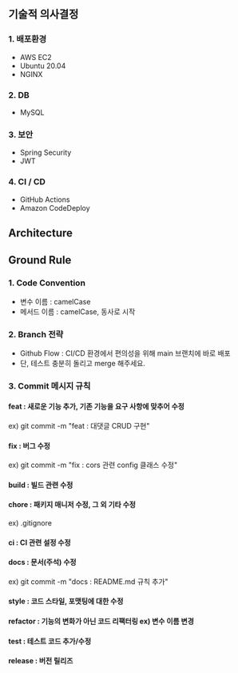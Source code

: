 ## 기술적 의사결정
 
### 1. 배포환경
 
 - AWS EC2
 - Ubuntu 20.04
 - NGINX

### 2. DB
 
 - MySQL

### 3. 보안

 - Spring Security
 - JWT

### 4. CI / CD

 - GitHub Actions
 - Amazon CodeDeploy

## Architecture

## Ground Rule

### 1. Code Convention

 - 변수 이름 : camelCase
 - 메서드 이름 : camelCase, 동사로 시작
 
### 2. Branch 전략

 - Github Flow : CI/CD 환경에서 편의성을 위해 main 브랜치에 바로 배포
 - 단, 테스트 충분히 돌리고 merge 해주세요.

### 3. Commit 메시지 규칙
#### feat : 새로운 기능 추가, 기존 기능을 요구 사항에 맞추어 수정
ex) git commit -m "feat : 대댓글 CRUD 구현"
#### fix : 버그 수정
ex) git commit -m "fix : cors 관련 config 클래스 수정"
#### build : 빌드 관련 수정

#### chore : 패키지 매니저 수정, 그 외 기타 수정
ex) .gitignore

#### ci : CI 관련 설정 수정

#### docs : 문서(주석) 수정
ex) git commit -m "docs : README.md 규칙 추가"
#### style : 코드 스타일, 포맷팅에 대한 수정

#### refactor : 기능의 변화가 아닌 코드 리팩터링 ex) 변수 이름 변경

#### test : 테스트 코드 추가/수정

#### release : 버전 릴리즈

